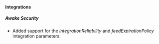 
#### Integrations
##### Awake Security
- Added support for the *integrationReliability* and *feedExpirationPolicy* integration parameters.
